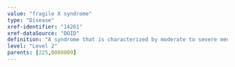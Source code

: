 ```yaml
---
value: "fragile X syndrome"
type: "Disease"
xref-identifier: "14261"
xref-dataSource: "DOID"
definition: "A syndrome that is characterized by moderate to severe mental retardation, macroorchidism, and distinct facial features, including long face, large ears, and prominent jaw, and has_material_basis_in X-linked inheritance and a loss of FMR1 function.|OMIM mapping confirmed by DO. [SN]."
level: "Level 2"
parents: [225,0080009]
---
```

